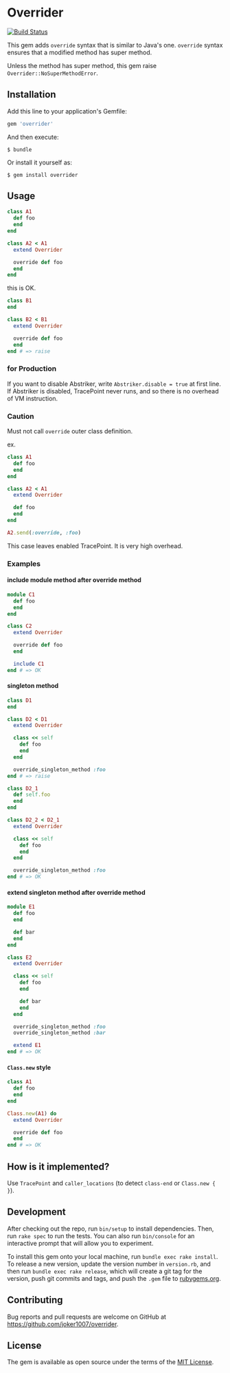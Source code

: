 # Overrider
[![Build Status](https://travis-ci.org/joker1007/overrider.svg?branch=master)](https://travis-ci.org/joker1007/overrider)

This gem adds `override` syntax that is similar to Java's one.
`override` syntax ensures that a modified method has super method.

Unless the method has super method, this gem raise `Overrider::NoSuperMethodError`.

## Installation

Add this line to your application's Gemfile:

```ruby
gem 'overrider'
```

And then execute:

    $ bundle

Or install it yourself as:

    $ gem install overrider

## Usage

```ruby
class A1
  def foo
  end
end

class A2 < A1
  extend Overrider

  override def foo
  end
end
```

this is OK.

```ruby
class B1
end

class B2 < B1
  extend Overrider

  override def foo
  end
end # => raise
```

### for Production
If you want to disable Abstriker, write `Abstriker.disable = true` at first line.
If Abstriker is disabled, TracePoint never runs, and so there is no overhead of VM instruction.

### Caution

Must not call `override` outer class definition.

ex.

```ruby
class A1
  def foo
  end
end

class A2 < A1
  extend Overrider

  def foo
  end
end

A2.send(:override, :foo)
```

This case leaves enabled TracePoint.
It is very high overhead.

### Examples

#### include module method after override method

```ruby
module C1
  def foo
  end
end

class C2
  extend Overrider

  override def foo
  end

  include C1
end # => OK
```

#### singleton method

```ruby
class D1
end

class D2 < D1
  extend Overrider

  class << self
    def foo
    end
  end

  override_singleton_method :foo
end # => raise
```

```ruby
class D2_1
  def self.foo
  end
end

class D2_2 < D2_1
  extend Overrider

  class << self
    def foo
    end
  end

  override_singleton_method :foo
end # => OK
```

#### extend singleton method after override method

```ruby
module E1
  def foo
  end

  def bar
  end
end

class E2
  extend Overrider

  class << self
    def foo
    end

    def bar
    end
  end

  override_singleton_method :foo
  override_singleton_method :bar

  extend E1
end # => OK
```

#### `Class.new` style

```ruby
class A1
  def foo
  end
end

Class.new(A1) do
  extend Overrider

  override def foo
  end
end # => OK
```

## How is it implemented?

Use `TracePoint` and `caller_locations` (to detect `class-end` or `Class.new { }`).

## Development

After checking out the repo, run `bin/setup` to install dependencies. Then, run `rake spec` to run the tests. You can also run `bin/console` for an interactive prompt that will allow you to experiment.

To install this gem onto your local machine, run `bundle exec rake install`. To release a new version, update the version number in `version.rb`, and then run `bundle exec rake release`, which will create a git tag for the version, push git commits and tags, and push the `.gem` file to [rubygems.org](https://rubygems.org).

## Contributing

Bug reports and pull requests are welcome on GitHub at https://github.com/joker1007/overrider.

## License

The gem is available as open source under the terms of the [MIT License](https://opensource.org/licenses/MIT).
